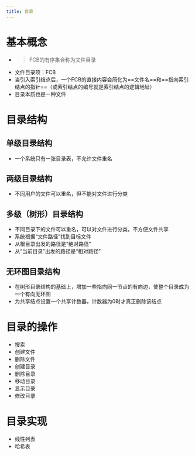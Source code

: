 ```yaml
---
title: 目录
---
```




# 基本概念

- > FCB的有序集合称为文件目录
- 文件目录项：FCB
- 当引入索引结点后，一个FCB的直接内容会简化为==文件名==和==指向索引结点的指针==（或索引结点的编号就是索引结点的逻辑地址）
- 目录本质也是一种文件

# 目录结构
## 单级目录结构

- 一个系统只有一张目录表，不允许文件重名

## 两级目录结构

- 不同用户的文件可以重名，但不能对文件进行分类

## 多级（树形）目录结构

- 不同目录下的文件可以重名，可以对文件进行分类，不方便文件共享
- 系统根据“文件路径”找到目标文件
- 从根目录出发的路径是“绝对路径”
- 从“当前目录”出发的路径是“相对路径”

## 无环图目录结构

- 在树形目录结构的基础上，增加一些指向同一节点的有向边，使整个目录成为一个有向无环图
- 为共享结点设置一个共享计数器，计数器为0时才真正删除该结点

# 目录的操作

- 搜索
- 创建文件
- 删除文件
- 创建目录
- 删除目录
- 移动目录
- 显示目录
- 修改目录

# 目录实现

- 线性列表
- 哈希表